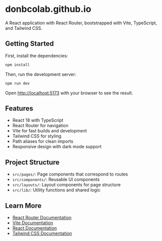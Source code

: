 # donbcolab.github.io

A React application with React Router, bootstrapped with Vite, TypeScript, and Tailwind CSS.

## Getting Started

First, install the dependencies:

```bash
npm install
```

Then, run the development server:

```bash
npm run dev
```

Open [http://localhost:5173](http://localhost:5173) with your browser to see the result.

## Features

- React 18 with TypeScript
- React Router for navigation
- Vite for fast builds and development
- Tailwind CSS for styling
- Path aliases for clean imports
- Responsive design with dark mode support

## Project Structure

- `src/pages/`: Page components that correspond to routes
- `src/components/`: Reusable UI components
- `src/layouts/`: Layout components for page structure
- `src/lib/`: Utility functions and shared logic

## Learn More

- [React Router Documentation](https://reactrouter.com/)
- [Vite Documentation](https://vitejs.dev/)
- [React Documentation](https://react.dev/)
- [Tailwind CSS Documentation](https://tailwindcss.com/)
